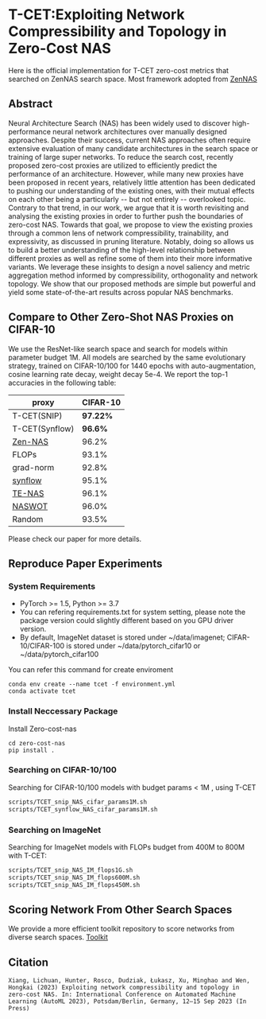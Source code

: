 
# T-CET:Exploiting Network Compressibility and Topology in Zero-Cost NAS

Here is the official implementation for T-CET zero-cost metrics that searched on ZenNAS search space. Most framework adopted from [ZenNAS](https://github.com/idstcv/ZenNAS)

## Abstract
Neural Architecture Search (NAS) has been widely used to discover high-performance neural network architectures over manually designed approaches. Despite their success, current NAS approaches often require extensive evaluation of many candidate architectures in the search space or training of large super networks. To reduce the search cost, recently proposed zero-cost proxies are utilized to efficiently predict the performance of an architecture. However, while many new proxies have been proposed in recent years, relatively little attention has been dedicated to pushing our understanding of the existing ones, with their mutual effects on each other being a particularly -- but not entirely -- overlooked topic. Contrary to that trend, in our work, we argue that it is worth revisiting and analysing the existing proxies in order to further push the boundaries of zero-cost NAS. Towards that goal, we propose to view the existing proxies through a common lens of network compressibility, trainability, and expressivity, as discussed in pruning literature. Notably, doing so allows us to build a better understanding of the high-level relationship between different proxies as well as refine some of them into their more informative variants.
We leverage these insights to design a novel saliency and metric aggregation method informed by compressibility, orthogonality and network topology. We show that our proposed methods are simple but powerful and yield some state-of-the-art results across popular NAS benchmarks.

## Compare to Other Zero-Shot NAS Proxies on CIFAR-10

We use the ResNet-like search space and search for models within parameter budget 1M. All models are searched by the same evolutionary strategy, trained on CIFAR-10/100 for 1440 epochs with auto-augmentation, cosine learning rate decay, weight decay 5e-4. We report the top-1 accuracies in the following table:


| proxy     | CIFAR-10 |
|-----------|----------|
| T-CET(SNIP)   | **97.22%**    |
| T-CET(Synflow)   | **96.6%**    |
| [Zen-NAS](https://arxiv.org/abs/2102.01063)   | 96.2%    |
| FLOPs     | 93.1%    |
| grad-norm | 92.8%    | 
| [synflow](https://arxiv.org/abs/2101.08134)   | 95.1%    | 
| [TE-NAS](https://arxiv.org/abs/2102.11535)    | 96.1%    | 
| [NASWOT](https://arxiv.org/abs/2006.04647)    | 96.0%    | 
| Random    | 93.5%    | 

Please check our paper for more details.


## Reproduce Paper Experiments

### System Requirements

* PyTorch >= 1.5, Python >= 3.7
* You can refering requirements.txt for system setting, please note the package version could slightly different based on you GPU driver version.
* By default, ImageNet dataset is stored under \~/data/imagenet; CIFAR-10/CIFAR-100 is stored under \~/data/pytorch\_cifar10 or \~/data/pytorch\_cifar100

You can refer this command for create enviroment
```
conda env create --name tcet -f environment.yml
conda activate tcet
```

### Install Neccessary Package
Install Zero-cost-nas

```
cd zero-cost-nas
pip install .
```


### Searching on CIFAR-10/100
Searching for CIFAR-10/100 models with budget params < 1M , using T-CET

```bash
scripts/TCET_snip_NAS_cifar_params1M.sh
scripts/TCET_synflow_NAS_cifar_params1M.sh
```

### Searching on ImageNet

Searching for ImageNet models with FLOPs budget from 400M to 800M with T-CET:
``` bash
scripts/TCET_snip_NAS_IM_flops1G.sh
scripts/TCET_snip_NAS_IM_flops600M.sh
scripts/TCET_snip_NAS_IM_flops450M.sh
```

## Scoring Network From Other Search Spaces
We provide a more efficient toolkit repository to score networks from diverse search spaces. [Toolkit](https://github.com/iViolinSolo/zero-cost-proxies)


## Citation

```
Xiang, Lichuan, Hunter, Rosco, Dudziak, Łukasz, Xu, Minghao and Wen, Hongkai (2023) Exploiting network compressibility and topology in zero-cost NAS. In: International Conference on Automated Machine Learning (AutoML 2023), Potsdam/Berlin, Germany, 12–15 Sep 2023 (In Press)
```
